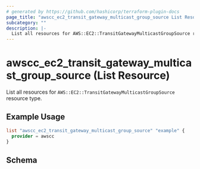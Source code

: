 ```yaml
---
# generated by https://github.com/hashicorp/terraform-plugin-docs
page_title: "awscc_ec2_transit_gateway_multicast_group_source List Resource - terraform-provider-awscc"
subcategory: ""
description: |-
  List all resources for AWS::EC2::TransitGatewayMulticastGroupSource resource type.
---
```


# awscc_ec2_transit_gateway_multicast_group_source (List Resource)

List all resources for `AWS::EC2::TransitGatewayMulticastGroupSource` resource type.

## Example Usage

```terraform
list "awscc_ec2_transit_gateway_multicast_group_source" "example" {
  provider = awscc
}
```

<!-- schema generated by tfplugindocs -->
## Schema
